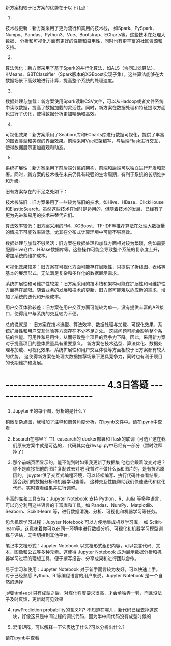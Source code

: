 新方案相较于旧方案的优势在于以下几点：

1.
技术栈更新：新方案采用了更为流行和实用的技术栈，
如Spark、PySpark、Numpy、Pandas、Python3、Vue、Bootstrap、ECharts等。这些技术在处理大数据、
分析和可视化方面有更好的性能和易用性，同时也有更丰富的社区资源和支持。

2.
算法优化：新方案采用了基于Spark的并行化算法，如ALS（协同过滤算法）、KMeans、GBTClassifier（Spark版本的XGBoost实现子集）。这些算法能够在大数据场景下高效地进行计算，提高整个系统的处理速度。

3.
数据处理与加载：新方案使用Spark读取CSV文件，可以从Hadoop或者文件系统中读取数据，提高了数据加载的灵活性。同时，新方案在数据处理和特征提取方面也进行了优化，使得数据分析更加精确和高效。

4.
可视化效果：新方案采用了Seaborn库和ECharts库进行数据可视化，提供了丰富的图表类型和美观的界面效果。前端采用Vue框架编写，与后端Flask进行交互，使得数据展示更加直观和动态。

5.
系统扩展性：新方案采用了前后端分离的架构，前端和后端可以独立进行开发和部署。同时，新方案的技术栈在未来仍具有较强的生命周期，有利于系统的长期维护和升级。


旧有方案存在的不足之处如下：

技术栈陈旧：旧方案采用了一些较为陈旧的技术，如Hive、HBase、ClickHouse和ElasticSearch。虽然这些技术在当时是适用的，但随着技术的发展，已经有了更为先进和易用的技术来替代它们。

算法效率较低：旧方案采用的FM、XGBoost、TF-IDF等推荐算法在处理大数据量的情况下可能效率较低，尤其在分布式计算环境中可能不够高效。

数据处理与加载不够灵活：旧方案在数据处理和加载方面相对较为繁琐，例如需要配置Hive仓库、HBase数据库等。这些操作可能会导致整个系统的复杂度上升，增加系统的维护成本。

可视化效果较差：旧方案在可视化方面可能存在局限性，只提供了折线图、表格等基本的展示形式，无法满足复杂和多样化的数据展示需求。

系统扩展性和可维护性较差：旧方案采用的技术栈和架构可能在扩展性和可维护性方面存在局限。随着业务的发展和技术的更新，旧方案可能难以适应新的需求，增加了系统的迭代和升级成本。

用户交互体验较差：旧方案在用户交互方面可能较为单一，没有提供丰富的API接口，使得用户与系统的交互较为不便。

总的说就是：
旧方案在技术选型、算法效率、数据处理与加载、可视化效果、系统扩展性和用户交互体验等方面存在不少不足之处。
这些问题可能会影响整个系统的性能、可用性和易用性，从而导致整个项目的竞争力下降。因此，采用新方案对于提高项目的整体质量具有重要意义。
新方案在技术选型、算法优化、数据处理与加载、可视化效果、系统扩展性和用户交互体验等方面相较于旧方案都有较大的优势。
这使得新方案在处理大数据推荐场景下更具竞争力，同时也有利于项目的长期维护和发展。


# ------------------------ 4.3日答疑 ------------------------ 


1. Jupyter里的每个图，分析的是什么？

稍微复杂点图，我增加了注释和商务角度分析，在ipynb文件中。请在ipynb中查看


2. Esearch在哪里？
“11.
easearch的 docker部署和 flask的联调（可选）”这在我们原来方案中就是可选的，
代码其实在i1wsgi.py中已经有一部分（暂时注释掉了）


3. 那个前端页面显示的，能不能到时如果我更新了数据集 他也会跟着改变对吧？你不是直接把他的图片复制过去对吧
我暂时不做什么js和图片的，是有技术原因的。
juypter供了交互式编程环境，可以轻松编写、执行代码并查看结果，适合我们的数据分析和机器学习查看。
这种交互性能帮助我们快速迭代和优化代码，实时查看结果并进行调整。

丰富的库和工具支持：Jupyter Notebook 支持 Python、R、Julia 等多种语言，可以充分利用这些语言的丰富库和工具，如 Pandas、NumPy、Matplotlib、Seaborn、Scikit-learn 等，进行数据清洗、分析、可视化和机器学习等任务。

包含机器学习过程：Jupyter Notebook 可以方便地集成机器学习库，
如 Scikit-learn等。这意味着你可以在同一环境中进行数据分析、可视化和机器学习模型训练与评估，无需切换到其他平台。


笔记本文档形式：Jupyter Notebook 以文档形式组织内容，可以包含代码、文本、图像和公式等多种元素。这使得 Jupyter Notebook 成为展示数据分析和机器学习过程的理想工具，便于撰写报告、分享成果和进行团队合作。

易于学习和使用：Jupyter Notebook 对于新手而言较为友好，可以快速上手。
对于已经熟悉 Python、R 等编程语言的用户来说，Jupyter Notebook 是一个自然的选择

js和html+api 只有成型之后，对煤化程度要求很高，才会单独弄一套，而且没法子及时反馈，更新就可见效果


4. rawPrediction probability的含义吗?
不知道在哪儿，新代码已经去掉这这块，好像这只是中间过程的调试代码，因为半中间代码没有成型时候的


5.  混淆矩阵，可以解释一下它表达了什么?可以分析出什么?

请在ipynb中查看














